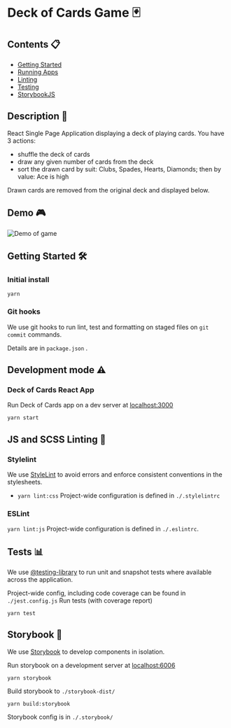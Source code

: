 # Deck of Cards Game 🃏


## Contents 📋

- [Getting Started](#start)
- [Running Apps](#dev)
- [Linting](#lint)
- [Testing](#tests)
- [StorybookJS](#storybookjs)

## <a name="start">Description 💬</a>

React Single Page Application displaying a deck of playing cards.
You have 3 actions:
- shuffle the deck of cards
- draw any given number of cards from the deck
- sort the drawn card by suit: Clubs, Spades, Hearts, Diamonds; then by value: Ace is high

Drawn cards are removed from the original deck and displayed below.

## <a name="start">Demo 🎮</a>

![Demo of game](./public/demo.gif)

## <a name="start">Getting Started 🛠</a>


### Initial install

```
yarn
```


### Git hooks

We use git hooks to run lint, test and formatting on staged files on `git commit`
commands.

Details are in `package.json` .

## <a name="dev">Development mode ⚠️</a>

### Deck of Cards React App

Run Deck of Cards app on a dev server at [localhost:3000](http://localhost:3000)

```
yarn start
```

## <a name="lint">JS and SCSS Linting 🧹</a>

### Stylelint

We use [StyleLint](https://stylelint.io/) to avoid errors and enforce consistent
conventions in the stylesheets.

- `yarn lint:css` Project-wide configuration is defined in `./.stylelintrc`

### ESLint

`yarn lint:js` Project-wide configuration is defined in `./.eslintrc`.

## <a name="tests">Tests 📊</a>

We use [@testing-library](https://testing-library.com/) to run unit and snapshot
tests where available across the application.

Project-wide config, including code coverage can be found in `./jest.config.js`
Run tests (with coverage report)

```
yarn test

```


## <a name="storybookjs">Storybook 📕</a>

We use [Storybook](https://storybook.js.org) to develop components in isolation.

Run storybook on a development server at [localhost:6006](http://localhost:6006)

```
yarn storybook
```

Build storybook to `./storybook-dist/`

```
yarn build:storybook
```

Storybook config is in `./.storybook/`
